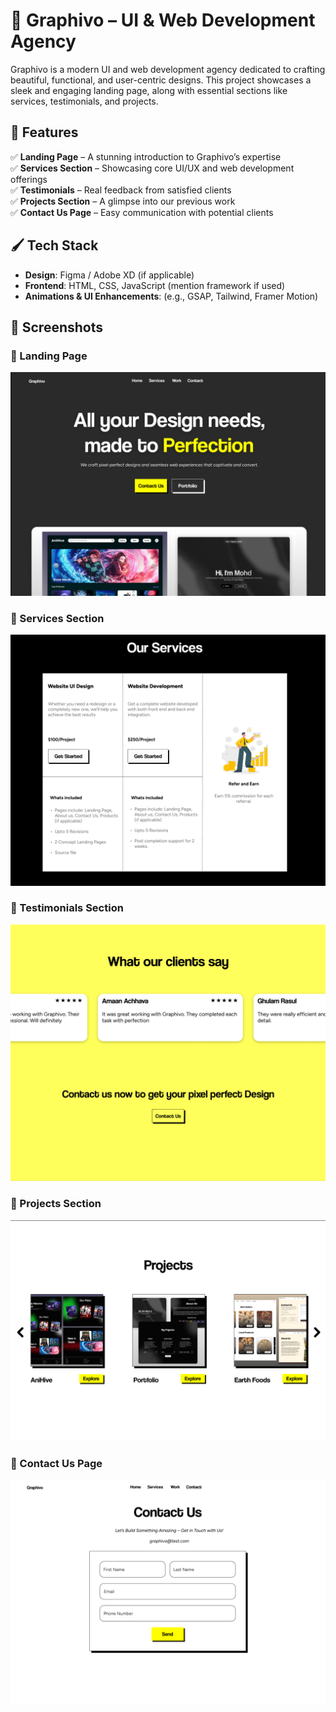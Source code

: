 # 🌟 Graphivo – UI & Web Development Agency  

Graphivo is a modern UI and web development agency dedicated to crafting beautiful, functional, and user-centric designs. This project showcases a sleek and engaging landing page, along with essential sections like services, testimonials, and projects.

## 🚀 Features  
✅ **Landing Page** – A stunning introduction to Graphivo’s expertise  
✅ **Services Section** – Showcasing core UI/UX and web development offerings  
✅ **Testimonials** – Real feedback from satisfied clients  
✅ **Projects Section** – A glimpse into our previous work  
✅ **Contact Us Page** – Easy communication with potential clients  

## 🖌️ Tech Stack  
- **Design**: Figma / Adobe XD (if applicable)  
- **Frontend**: HTML, CSS, JavaScript (mention framework if used)  
- **Animations & UI Enhancements**: (e.g., GSAP, Tailwind, Framer Motion)  

## 🎨 Screenshots  

### 📍 Landing Page  
![Landing Page](Agency_Landing.png)  

### 📍 Services Section  
![Services Section](Agency_services.png)  

### 📍 Testimonials Section  
![Testimonials](Agency_testimonials.png)  

### 📍 Projects Section  
![Projects](Agency_projects.png)  

### 📍 Contact Us Page  
![Contact Us](Agency_Contact.png)  


